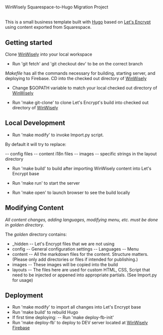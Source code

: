 ######
WinWisely Squarespace-to-Hugo Migration Project
######

This is a small business template built with [Hugo](https://github.com/gohugoio/hugo) based on [Let's Encrypt](https://github.com/letsencrypt) using content exported from Squarespace.  

## Getting started

Clone [WinWisely](https://github.com/winwisely99/web.git) into your local workspace

- Run 'git fetch' and 'git checkout dev' to be on the correct branch

*Makefile* has all the commands necessary for building, starting server, and deploying to Firebase.  CD into the checked out directory of [WinWisely](https://github.com/winwisely99/web.git)

- Change $GOPATH variable to match your local checked out directory of [WinWisely](https://github.com/winwisely99/web.git)

- Run 'make git-clone' to clone Let's Encrypt's build into checked out directory of [WinWisely](https://github.com/winwisely99/web.git)

## Local Development

- Run 'make modify' to invoke Import.py script. 

By default it will try to replace:

-- config files
-- content i18n files
-- images
-- specific strings in the layout directory 

- Run 'make build' to build after importing WinWisely content into Let's Encrypt base

- Run 'make run' to start the server

- Run 'make open' to launch browser to see the build locally

## Modifying Content

*All content changes, adding languages, modifying menu, etc. must be done in _golden_ directory.*

The _golden_ directory contains:
- _hidden
-- Let's Encrypt files that we are not using
- config
-- General configuration settings
-- Languages
-- Menu
- content
-- All the markdown files for the content.  Structure matters. (Please only add directories or files if intended for publishing.)
- images
-- These images will be copied into the build
- layouts
-- The files here are used for custom HTML, CSS, Script that need to be injected or appened into appropriate partials. (See Import.py for usage)

## Deployment

- Run 'make modify' to import all changes into Let's Encrypt base
- Run 'make build' to rebuild Hugo
- If first time deploying:
-- Run 'make deploy-fb-init'
- Run 'make deploy-fb' to deploy to DEV server located at [WinWisely Firebase](https://winwisely-letsencrypt-web.firebaseapp.com/)

